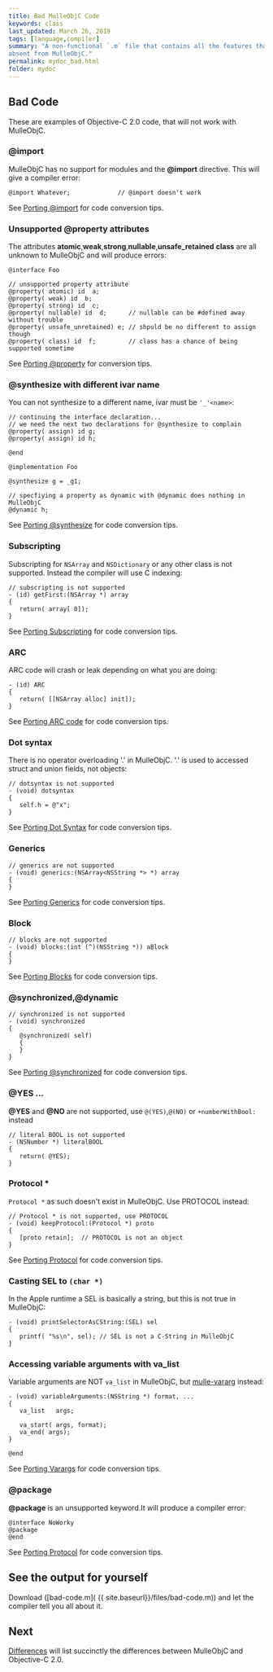 ```yaml
---
title: Bad MulleObjC Code
keywords: class
last_updated: March 26, 2019
tags: [language,compiler]
summary: "A non-functional `.m` file that contains all the features that are
absent from MulleObjC."
permalink: mydoc_bad.html
folder: mydoc
---
```




## Bad Code

These are examples of Objective-C 2.0 code, that will not work with MulleObjC.


### @import

MulleObjC has no support for modules and the **@import** directive. This will
give a compiler error:

```
@import Whatever;             // @import doesn't work
```

See [Porting @import](mydoc_modules.html) for code conversion tips.


### Unsupported @property attributes

The attributes **atomic**,**weak**,**strong**,**nullable**,**unsafe_retained**
**class** are all unknown to MulleObjC and will produce errors:

```
@interface Foo

// unsupported property attribute
@property( atomic) id  a;
@property( weak) id  b;
@property( strong) id  c;
@property( nullable) id  d;      // nullable can be #defined away without trouble
@property( unsafe_unretained) e; // shpuld be no different to assign though
@property( class) id  f;         // class has a chance of being supported sometime

```

See [Porting @property](mydoc_property.html) for conversion tips.


### @synthesize with different ivar name

You can not synthesize to a different name, ivar must be `'_'<name>`:


```
// continuing the interface declaration...
// we need the next two declarations for @synthesize to complain
@property( assign) id g;
@property( assign) id h;

@end

@implementation Foo

@synthesize g = _g1;

// specfiying a property as dynamic with @dynamic does nothing in MulleObjC
@dynamic h;
```

See [Porting @synthesize](mydoc_synthesize.html) for code conversion tips.


### Subscripting

Subscripting for `NSArray` and `NSDictionary` or any other class is not
supported. Instead the compiler will use C indexing:

```
// subscripting is not supported
- (id) getFirst:(NSArray *) array
{
   return( array[ 0]);
}
```

See [Porting Subscripting](mydoc_subscripting.html) for code conversion tips.


### ARC

ARC code will crash or leak depending on what you are doing:


```
- (id) ARC
{
   return( [[NSArray alloc] init]);
}
```

See [Porting ARC code](mydoc_arc.html) for code conversion tips.

### Dot syntax

There is no operator overloading '.' in MulleObjC. '.' is used to accessed
struct and union fields, not objects:

```
// dotsyntax is not supported
- (void) dotsyntax
{
   self.h = @"x";
}

```

See [Porting Dot Syntax](mydoc_dotsyntax.html) for code conversion tips.


### Generics

```
// generics are not supported
- (void) generics:(NSArray<NSString *> *) array
{
}
```

See [Porting Generics](mydoc_generics.html) for code conversion tips.


### Block

```
// blocks are not supported
- (void) blocks:(int (^)(NSString *)) aBlock
{
}
```

See [Porting Blocks](mydoc_blocks.html) for code conversion tips.


### @synchronized,@dynamic

```
// synchronized is not supported
- (void) synchronized
{
   @synchronized( self)
   {
   }
}
```

See [Porting @synchronized](mydoc_synchronized.html) for code conversion tips.


### @YES ...

**@YES** and **@NO** are not supported, use `@(YES)`,`@(NO)` or `+numberWithBool:` instead

```
// literal BOOL is not supported
- (NSNumber *) literalBOOL
{
   return( @YES);
}
```

### Protocol *

`Protocol *` as such doesn't exist in MulleObjC. Use PROTOCOL instead:

```
// Protocol * is not supported, use PROTOCOL
- (void) keepProtocol:(Protocol *) proto
{
   [proto retain];  // PROTOCOL is not an object
}
```

See [Porting Protocol](mydoc_protocol.html) for code conversion tips.


### Casting SEL to `(char *)`

In the Apple runtime a SEL is basically a string, but this is not true in
MulleObjC:

```
- (void) printSelectorAsCString:(SEL) sel
{
   printf( "%s\n", sel); // SEL is not a C-String in MulleObjC
}
```

### Accessing variable arguments with va_list

Variable arguments are NOT `va_list` in MulleObjC, but
[mulle-vararg](//github.com/mulle-c/mulle-vararg) instead:

```
- (void) variableArguments:(NSString *) format, ...
{
   va_list   args;

   va_start( args, format);
   va_end( args);
}

@end
```

See [Porting Varargs](mydoc_varargs.html) for code conversion tips.


### @package

**@package** is an unsupported keyword.It will produce a compiler error:

```
@interface NoWorky
@package
@end
```
See [Porting Protocol](mydoc_package.html) for code conversion tips.



## See the output for yourself

Download ([bad-code.m]( {{ site.baseurl}}/files/bad-code.m)) and let the compiler tell you
all about it.


## Next

[Differences](mydoc_differences.html) will list succinctly the differences
between MulleObjC and Objective-C 2.0.
